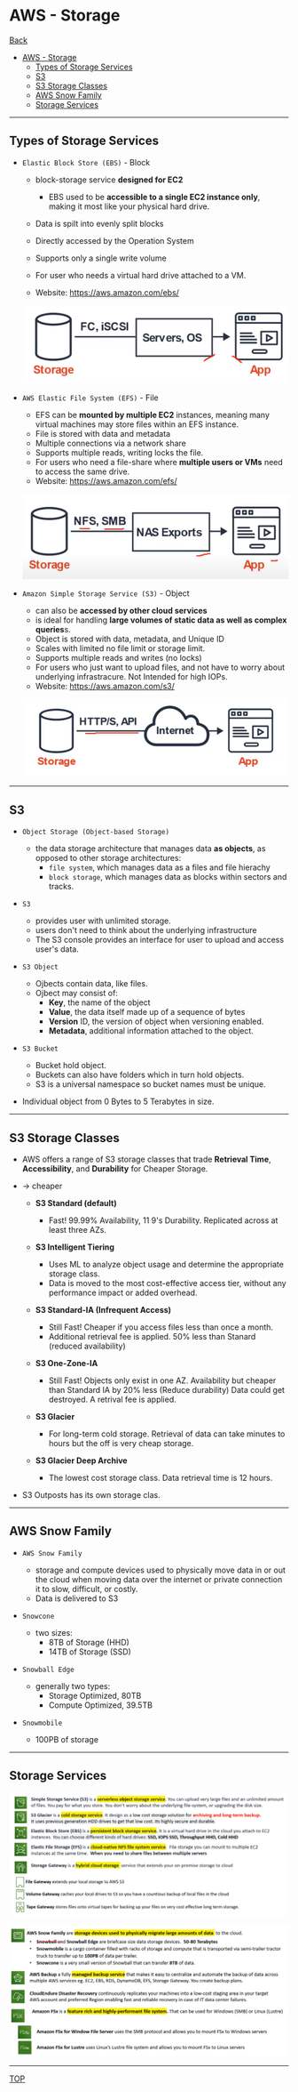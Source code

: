 # AWS - Storage

[Back](../index.md)

- [AWS - Storage](#aws---storage)
  - [Types of Storage Services](#types-of-storage-services)
  - [S3](#s3)
  - [S3 Storage Classes](#s3-storage-classes)
  - [AWS Snow Family](#aws-snow-family)
  - [Storage Services](#storage-services)

---

## Types of Storage Services

- `Elastic Block Store (EBS)` - Block

  - block-storage service **designed for EC2**
    - EBS used to be **accessible to a single EC2 instance only**, making it most like your physical hard drive.
  - Data is spilt into evenly split blocks
  - Directly accessed by the Operation System
  - Supports only a single write volume
  - For user who needs a virtual hard drive attached to a VM.

  - Website: https://aws.amazon.com/ebs/

  ![EBS](./pic/storage_ebs.png)

- `AWS Elastic File System (EFS)` - File

  - EFS can be **mounted by multiple EC2** instances, meaning many virtual machines may store files within an EFS instance.
  - File is stored with data and metadata
  - Multiple connections via a network share
  - Supports multiple reads, writing locks the file.
  - For users who need a file-share where **multiple users or VMs** need to access the same drive.
  - Website: https://aws.amazon.com/efs/

  ![EFS](./pic/storage_efs.png)

- `Amazon Simple Storage Service (S3)` - Object

  - can also be **accessed by other cloud services**
  - is ideal for handling **large volumes of static data as well as complex queries**s.
  - Object is stored with data, metadata, and Unique ID
  - Scales with limited no file limit or storage limit.
  - Supports multiple reads and writes (no locks)
  - For users who just want to upload files, and not have to worry about underlying infrastracure. Not Intended for high IOPs.
  - Website: https://aws.amazon.com/s3/

  ![s3](./pic/storage_s3.png)

---

## S3

- `Object Storage (Object-based Storage)`

  - the data storage architecture that manages data **as objects**, as opposed to other storage architectures:
    - `file system`, which manages data as a files and file hierachy
    - `block storage`, which manages data as blocks within sectors and tracks.

- `S3`

  - provides user with unlimited storage.
  - users don't need to think about the underlying infrastructure
  - The S3 console provides an interface for user to upload and access user's data.

- `S3 Object`

  - Ojbects contain data, like files.
  - Ojbect may consist of:
    - **Key**, the name of the object
    - **Value**, the data itself made up of a sequence of bytes
    - **Version** ID, the version of object when versioning enabled.
    - **Metadata**, additional information attached to the object.

- `S3 Bucket`

  - Bucket hold object.
  - Buckets can also have folders which in turn hold objects.
  - S3 is a universal namespace so bucket names must be unique.

- Individual object from 0 Bytes to 5 Terabytes in size.

---

## S3 Storage Classes

- AWS offers a range of S3 storage classes that trade **Retrieval Time**, **Accessibility**, and **Durability** for Cheaper Storage.

- -> cheaper

  - **S3 Standard (default)**

    - Fast! 99.99% Availability, 11 9's Durability. Replicated across at least three AZs.

  - **S3 Intelligent Tiering**

    - Uses ML to analyze object usage and determine the appropriate storage class.
    - Data is moved to the most cost-effective access tier, without any performance impact or added overhead.

  - **S3 Standard-IA (Infrequent Access)**

    - Still Fast! Cheaper if you access files less than once a month.
    - Additional retrieval fee is applied. 50% less than Stanard (reduced availability)

  - **S3 One-Zone-IA**

    - Still Fast! Objects only exist in one AZ. Availability but cheaper than Standard IA by 20% less (Reduce durability) Data could get destroyed. A retrival fee is applied.

  - **S3 Glacier**

    - For long-term cold storage. Retrieval of data can take minutes to hours but the off is very cheap storage.

  - **S3 Glacier Deep Archive**
    - The lowest cost storage class. Data retrieval time is 12 hours.

- S3 Outposts has its own storage clas.

---

## AWS Snow Family

- `AWS Snow Family`

  - storage and compute devices used to physically move data in or out the cloud when moving data over the internet or private connection it to slow, difficult, or costly.
  - Data is delivered to S3

- `Snowcone`

  - two sizes:
    - 8TB of Storage (HHD)
    - 14TB of Storage (SSD)

- `Snowball Edge`

  - generally two types:
    - Storage Optimized, 80TB
    - Compute Optimized, 39.5TB

- `Snowmobile`
  - 100PB of storage

---

## Storage Services

![Storage Services01](./pic/storage_services01.png)

![Storage Services02](./pic/storage_services02.png)

---

[TOP](#aws---storage)
